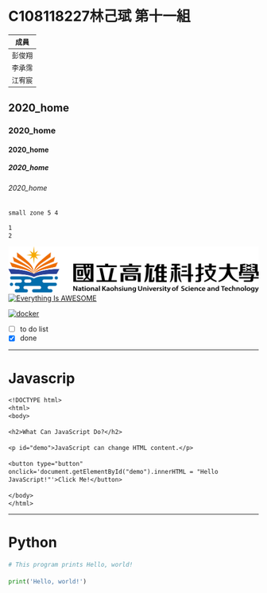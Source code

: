 # C108118227林己珷 第十一組

| 成員   |
|--------|
| 彭俊翔 |
| 李承霈 |
| 江宥宸 |

 

## 2020_home
### 2020_home
#### 2020_home
##### 2020_home
###### 2020_home

`small zone
5
4
`

```big zone
1
2
```
![NKUST](nkust.png "NKUST")
[![Everything Is AWESOME](https://img.youtube.com/vi/StTqXEQ2l-Y/0.jpg)](https://www.youtube.com/watch?v=StTqXEQ2l-Y "Everything Is AWESOME")

[![docker](https://img.youtube.com/vi/sSm2dRarhPo/0.jpg)](https://www.youtube.com/watch?v=sSm2dRarhPo "Testing Docker")

- [ ] to do list
- [x] done
---
# Javascrip
```javascrip=
<!DOCTYPE html>
<html>
<body>

<h2>What Can JavaScript Do?</h2>

<p id="demo">JavaScript can change HTML content.</p>

<button type="button" onclick='document.getElementById("demo").innerHTML = "Hello JavaScript!"'>Click Me!</button>

</body>
</html>
```
---
# Python
```python
# This program prints Hello, world!

print('Hello, world!')
```
